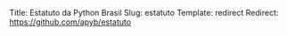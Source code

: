 Title: Estatuto da Python Brasil
Slug: estatuto
Template: redirect
Redirect: https://github.com/apyb/estatuto